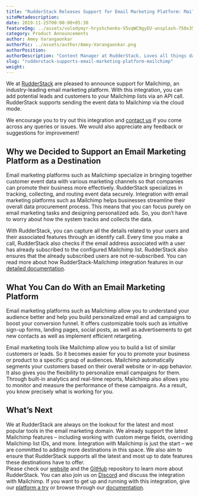 ```yaml
---
title: "RudderStack Releases Support for Email Marketing Platform: Mailchimp"
siteMetadescription:
date: 2019-11-25T00:00:00+05:30
featureImg: ../assets/volodymyr-hryshchenko-V5vqWC9gyEU-unsplash-750x355.jpg
category: Product Announcements
author: Amey Varangaonkar
authorPic: ../assets/author/Amey-Varangaonkar.png
authorPosition: 
authorDescription: "Content Manager at RudderStack. Loves all things data. Manchester United, music, and sci-fi fan, among other things."
slug: "rudderstack-supports-email-marketing-platform-mailchimp"
weight: 
---
```

We at [RudderStack](https://rudderstack.com) are pleased to announce support for Mailchimp, an industry-leading email marketing platform. With this integration, you can add potential leads and customers to your Mailchimp lists via an API call. RudderStack supports sending the event data to Mailchimp via the cloud mode.

We encourage you to try out this integration and [contact us](https://rudderstack.com/contact/) if you come across any queries or issues. We would also appreciate any feedback or suggestions for improvement!   

**Why we Decided to Support an Email Marketing Platform as a Destination**
--------------------------------------------------------------------------

Email marketing platforms such as Mailchimp specialize in bringing together customer event data with various marketing channels so that companies can promote their business more effectively. RudderStack specializes in tracking, collecting, and routing event data securely. Integration with email marketing platforms such as Mailchimp helps businesses streamline their overall data procurement process. This means that you can focus purely on email marketing tasks and designing personalized ads. So, you don’t have to worry about how the system tracks and collects the data.

With RudderStack, you can capture all the details related to your users and their associated features through an identify call. Every time you make a call, RudderStack also checks if the email address associated with a user has already subscribed to the configured Mailchimp list. RudderStack also ensures that the already subscribed users are not re-subscribed. You can read more about how RudderStack-Mailchimp integration features in our [detailed documentation](https://docs.rudderstack.com/destinations/mailchimp).  

**What You Can do With an Email Marketing Platform**
----------------------------------------------------

Email marketing platforms such as Mailchimp allow you to understand your audience better and help you build personalized email and ad campaigns to boost your conversion funnel. It offers customizable tools such as intuitive sign-up forms, landing pages, social posts, as well as advertisements to get new contacts as well as implement efficient retargeting.

Email marketing tools like Mailchimp allow you to build a list of similar customers or leads. So it becomes easier for you to promote your business or product to a specific group of audiences. Mailchimp automatically segments your customers based on their overall website or in-app behavior. It also gives you the flexibility to personalize email campaigns for them. Through built-in analytics and real-time reports, Mailchimp also allows you to monitor and measure the performance of these campaigns. As a result, you know precisely what is working for you.  

**What’s Next**
---------------

We at RudderStack are always on the lookout for the latest and most popular tools in the email marketing domain. We already support the latest Mailchimp features – including working with custom merge fields, overriding Mailchimp list IDs, and more. Integration with Mailchimp is just the start – we are committed to adding more destinations in this space. We also aim to ensure that RudderStack supports all the latest and most up to date features these destinations have to offer.   
Please check our [website](https://rudderstack.com/) and the [GitHub](https://github.com/rudderlabs/rudder-server) repository to learn more about RudderStack. You can also join us on [Discord](https://discordapp.com/invite/xNEdEGw) and discuss the integration with Mailchimp. If you want to get up and running with this integration, give our [platform a try](https://app.rudderlabs.com/signup) or browse through our [documentation](https://docs.rudderstack.com/destinations).